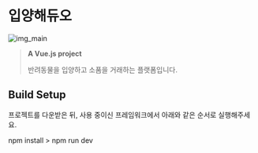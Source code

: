 # 입양해듀오
![img_main](https://user-images.githubusercontent.com/50068478/111102404-5eaac700-858f-11eb-96f1-6dd1307206f8.JPG)


> **A Vue.js project**
> 
> 반려동물을 입양하고 소품을 거래하는 플랫폼입니다.

## Build Setup

프로젝트를 다운받은 뒤, 사용 중이신 프레임워크에서 아래와 같은 순서로 실행해주세요.

npm install > npm run dev
